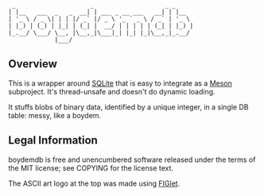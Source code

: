 ```
 _                     _                    _ _
| |__   ___  _   _  __| | ___ _ __ ___   __| | |__
| '_ \ / _ \| | | |/ _` |/ _ \ '_ ` _ \ / _` | '_ \
| |_) | (_) | |_| | (_| |  __/ | | | | | (_| | |_) |
|_.__/ \___/ \__, |\__,_|\___|_| |_| |_|\__,_|_.__/
             |___/
```

## Overview

This is a wrapper around [SQLite](https://www.sqlite.org/) that is easy to integrate as a [Meson](http://mesonbuild.com/) subproject. It's thread-unsafe and doesn't do dynamic loading.

It stuffs blobs of binary data, identified by a unique integer, in a single DB table: messy, like a boydem.

## Legal Information

boydemdb is free and unencumbered software released under the terms of the MIT license; see COPYING for the license text.

The ASCII art logo at the top was made using [FIGlet](http://www.figlet.org/).
